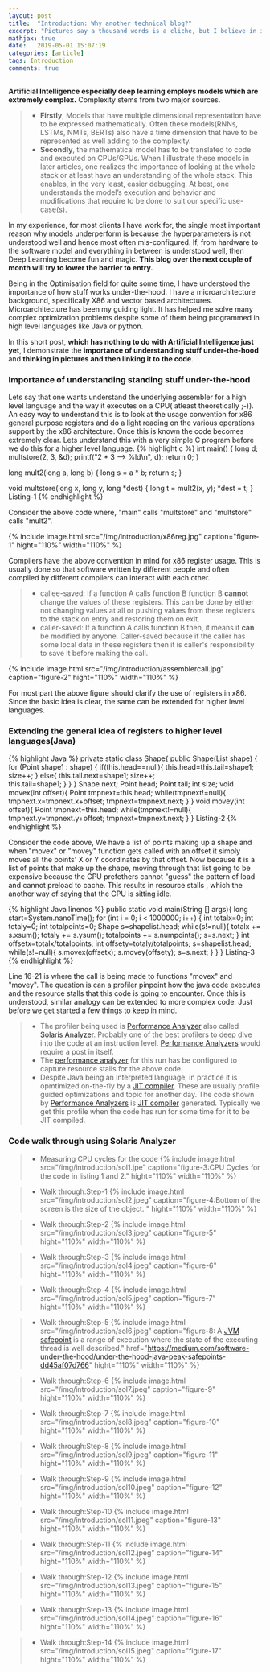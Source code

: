 ```yaml
---
layout: post
title:  "Introduction: Why another technical blog?"
excerpt: "Pictures say a thousand words is a cliche, but I believe in it. I have made career out of it. Complex programming or logical concepts should be understood with the help of pictures ."
mathjax: true
date:   2019-05-01 15:07:19
categories: [article]
tags: Introduction
comments: true
---
```


<strong>Artificial Intelligence especially deep learning employs models which are extremely complex.</strong> Complexity stems from two major sources.
> * <strong>Firstly</strong>, Models that have multiple dimensional representation have to be expressed mathematically. Often these models(RNNs, LSTMs, NMTs, BERTs) also have a time dimension that have to be represented as well adding to the complexity.
> * <strong>Secondly</strong>, the mathematical model has to be translated to code and executed on CPUs/GPUs. When I illustrate these models in later articles, one realizes the importance of looking at the whole stack or at least have an understanding of the whole stack. This enables, in the very least, easier debugging. At best, one understands the model’s execution and behavior and modifications that require to be done to suit our specific use-case(s).
<p>In my experience, for most clients I have work for, the single most important reason why models underperform is because the hyperparameters is not understood well and hence most often mis-configured. If, from hardware to the software model and everything in between is understood well, then Deep Learning become fun and magic. <strong>This blog over the next couple of month will try to lower the barrier to entry.</strong></p>
<p>Being in the Optimisation field for quite some time, I have understood the importance of how  stuff works under-the-hood. I have a microarchitecture background, specifically X86 and vector based architectures. Microarchitecture has been my guiding light.  It has helped me solve many complex optimization problems despite some of them being programmed in high level languages like Java or python.</p>
In this short post, <strong>which has nothing to do with Artificial Intelligence just yet</strong>, I demonstrate the <strong>importance of understanding stuff under-the-hood</strong> and <strong>thinking in pictures and then linking it to the code</strong>.  


### Importance of understanding standing stuff under-the-hood
Lets say that one wants understand the underlying assembler for a high level language and the way it executes on a CPU( atleast theoretically ;-)). An easy way to understand this is to look at the usage convention for x86 general purpose registers and do a light reading on the various operations support by the x86 architecture. Once this is known the code becomes extremely clear. Lets understand this with a very simple C program before we do this for a higher level language.
{% highlight c %}
  int main() {
      long d;
      multstore(2, 3, &d);
      printf("2 * 3 --> %ld\n", d);
      return 0;
  }

  long mult2(long a, long b) {
      long s = a * b;
      return s;
   }

   void multstore(long x, long y, long *dest) {
       long t = mult2(x, y);
       *dest = t;
   }
Listing-1
{% endhighlight %}

Consider the above code where, "main" calls "multstore" and "multstore" calls "mult2".

{%
    include image.html
    src="/img/introduction/x86reg.jpg"
    caption="figure-1"
    hight="110%"
    width="110%"
%}

Compilers have the above convention in mind for x86 register usage. This is usually done so that software written by different people and often compiled by different compilers can interact with each other.

> * callee-saved: If a function A calls function B function B <strong>cannot</strong> change the values of these registers. This can be done by either not changing values at all or pushing values from these registers to the stack on entry and restoring them on exit.
> * caller-saved: If a function A calls function B then, it means it <strong>can</strong> be modified by anyone. Caller-saved because if the caller has some local data in these registers then it is caller's responsibility to save it before making the call.

{%
    include image.html
    src="/img/introduction/assemblercall.jpg"
    caption="figure-2"
    hight="110%"
    width="110%"
%}

For most part the above figure should clarify the use of registers in x86. Since the basic idea is clear, the same can be extended for higher level languages.

### Extending the general idea of registers to higher level languages(Java)
{% highlight Java %}
private static class Shape{
      public Shape(List<Point> shape) {
          for (Point shape1 : shape) {
              if(this.head==null){
                  this.head=this.tail=shape1;
                  size++;
              }
              else{
                  this.tail.next=shape1;
                  size++;    
                  this.tail=shape1;
              }
          }
      }
      Shape next;
      Point head;
      Point tail;
      int size;
      void movex(int offset){
          Point tmpnext=this.head;
          while(tmpnext!=null){
              tmpnext.x=tmpnext.x+offset;
              tmpnext=tmpnext.next;
          }
      }
      void movey(int offset){
          Point tmpnext=this.head;
          while(tmpnext!=null){
              tmpnext.y=tmpnext.y+offset;
              tmpnext=tmpnext.next;
          }
      }
Listing-2
{% endhighlight %}

Consider the code above, We have a list of points making up a shape and when "movex" or "movey" function gets called with an  offset it simply moves all the points' X or Y coordinates by that offset. Now because it is a list of points that make up the shape, moving through that list going to be expensive because the CPU prefethers cannot "guess" the pattern of load and cannot preload to cache. This results in resource stalls , which the another way of saying that the CPU is sitting idle.

{% highlight Java linenos %}
  public static void main(String [] args){
    long start=System.nanoTime();
    for (int i = 0; i < 1000000; i++) {
        int totalx=0;
        int totaly=0;
        int totalpoints=0;
        Shape s=shapelist.head;
        while(s!=null){
            totalx += s.xsum();
            totaly += s.ysum();
            totalpoints += s.numpoints();
            s=s.next;
        }
        int offsetx=totalx/totalpoints;
        int offsety=totaly/totalpoints;
        s=shapelist.head;
        while(s!=null){
            s.movex(offsetx);
            s.movey(offsety);
            s=s.next;
        }
    }
  }
Listing-3
{% endhighlight %}

Line 16-21 is where the call is being made to functions "movex" and "movey". The question is can a profiler pinpoint how the java code executes and the resource stalls that this code is going to encounter. Once this is understood, similar analogy can be extended to more complex code.
Just before we get started a few things to keep in mind.
> * The profiler being used is <a href="https://www.oracle.com/technetwork/server-storage/solarisstudio/features/performance-analyzer-2292312.html">Performance Analyzer</a> also called <a href="https://www.oracle.com/technetwork/server-storage/solarisstudio/features/performance-analyzer-2292312.html">Solaris Analyzer</a>. Probably one of the best profilers to deep dive into the code at an instruction level. <a href="https://www.oracle.com/technetwork/server-storage/solarisstudio/features/performance-analyzer-2292312.html">Performance Analyzers</a> would require a post in itself.
> * The <a href="https://www.oracle.com/technetwork/server-storage/solarisstudio/features/performance-analyzer-2292312.html">performance analyzer</a> for this run has be configured to capture resource stalls for the above code.
> * Despite Java being an interpreted language, in practice it is opmtimized on-the-fly by a <a href="https://en.wikipedia.org/wiki/Just-in-time_compilation">JIT compiler</a>. These are usually profile guided optimizations and topic for another day. The code shown by <a href="https://www.oracle.com/technetwork/server-storage/solarisstudio/features/performance-analyzer-2292312.html">Performance Analyzers</a> is <a href="https://en.wikipedia.org/wiki/Just-in-time_compilation">JIT compiler</a> generated. Typically we get this profile when the code has run for some time for it to be JIT compiled.

### Code walk through using Solaris Analyzer
> * Measuring CPU cycles for the code
{%
    include image.html
    src="/img/introduction/sol1.jpe"
    caption="figure-3:CPU Cycles for the code in listing 1 and 2."
    hight="110%"
    width="110%"
%}

> * Walk through:Step-1
{%
    include image.html
    src="/img/introduction/sol2.jpeg"
    caption="figure-4:Bottom of the screen is the size of the object. "
    hight="110%"
    width="110%"
%}

> * Walk through:Step-2
{%
    include image.html
    src="/img/introduction/sol3.jpeg"
    caption="figure-5"
    hight="110%"
    width="110%"
%}

> * Walk through:Step-3
{%
    include image.html
    src="/img/introduction/sol4.jpeg"
    caption="figure-6"
    hight="110%"
    width="110%"
%}

> * Walk through:Step-4
{%
    include image.html
    src="/img/introduction/sol5.jpeg"
    caption="figure-7"
    hight="110%"
    width="110%"
%}

> * Walk through:Step-5
{%
    include image.html
    src="/img/introduction/sol6.jpeg"
    caption="figure-8: A <a href='https://medium.com/software-under-the-hood/under-the-hood-java-peak-safepoints-dd45af07d766'>JVM safepoint</a> is a range of execution where the state of the executing thread is well described."
    href="https://medium.com/software-under-the-hood/under-the-hood-java-peak-safepoints-dd45af07d766"
    hight="110%"
    width="110%"
%}

> * Walk through:Step-6
{%
    include image.html
    src="/img/introduction/sol7.jpeg"
    caption="figure-9"
    hight="110%"
    width="110%"
%}

> * Walk through:Step-7
{%
    include image.html
    src="/img/introduction/sol8.jpeg"
    caption="figure-10"
    hight="110%"
    width="110%"
%}

> * Walk through:Step-8
{%
    include image.html
    src="/img/introduction/sol9.jpeg"
    caption="figure-11"
    hight="110%"
    width="110%"
%}

> * Walk through:Step-9
{%
    include image.html
    src="/img/introduction/sol10.jpeg"
    caption="figure-12"
    hight="110%"
    width="110%"
%}

> * Walk through:Step-10
{%
    include image.html
    src="/img/introduction/sol11.jpeg"
    caption="figure-13"
    hight="110%"
    width="110%"
%}

> * Walk through:Step-11
{%
    include image.html
    src="/img/introduction/sol12.jpeg"
    caption="figure-14"
    hight="110%"
    width="110%"
%}

> * Walk through:Step-12
{%
    include image.html
    src="/img/introduction/sol13.jpeg"
    caption="figure-15"
    hight="110%"
    width="110%"
%}

> * Walk through:Step-13
{%
    include image.html
    src="/img/introduction/sol14.jpeg"
    caption="figure-16"
    hight="110%"
    width="110%"
%}

> * Walk through:Step-14
{%
    include image.html
    src="/img/introduction/sol15.jpeg"
    caption="figure-17"
    hight="110%"
    width="110%"
%}
